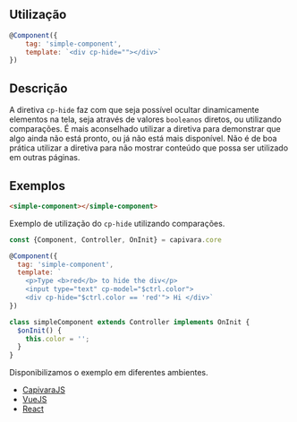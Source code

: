 ## Utilização
```js
@Component({
    tag: 'simple-component',
    template: `<div cp-hide=""></div>`
})
```
## Descrição

A diretiva `cp-hide` faz com que seja possível ocultar dinamicamente elementos na tela, seja através de valores `booleanos` diretos, ou utilizando comparações. É mais aconselhado utilizar a diretiva para demonstrar que algo ainda não está pronto, ou já não está mais disponível. Não é de boa prática utilizar a diretiva para não mostrar conteúdo que possa ser utilizado em outras páginas.


## Exemplos

```HTML
<simple-component></simple-component>
```

Exemplo de utilização do `cp-hide` utilizando comparações.

```js
const {Component, Controller, OnInit} = capivara.core

@Component({
  tag: 'simple-component',
  template: `
    <p>Type <b>red</b> to hide the div</p>
    <input type="text" cp-model="$ctrl.color">
    <div cp-hide="$ctrl.color == 'red'"> Hi </div>`
})

class simpleComponent extends Controller implements OnInit {
  $onInit() {
    this.color = '';
  }
}
```
Disponibilizamos o exemplo em diferentes ambientes.
* [CapivaraJS](https://jsfiddle.net/jcanabarro/zf8gqh0d/384/)
* [VueJS](http://jsfiddle.net/jcanabarro/ygznj9mt/74/)
* [React]()